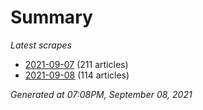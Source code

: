 # Summary
*Latest scrapes*
* [2021-09-07](https://github.com/nuuuwan/news_lk/blob/data/news_lk.2021-09-07.json) (211 articles)
* [2021-09-08](https://github.com/nuuuwan/news_lk/blob/data/news_lk.2021-09-08.json) (114 articles)

*Generated at 07:08PM, September 08, 2021*